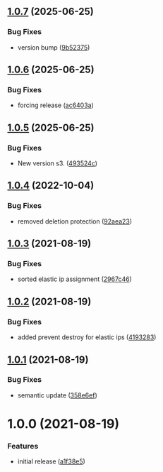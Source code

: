 ## [1.0.7](http://bitbucket.org/adaptavistlabs/module-static-ip-nlb-alb/compare/v1.0.6...v1.0.7) (2025-06-25)


### Bug Fixes

* version bump ([9b52375](http://bitbucket.org/adaptavistlabs/module-static-ip-nlb-alb/commits/9b5237500f40d5d166ca17d9f303655e7a7dacf0))

## [1.0.6](http://bitbucket.org/adaptavistlabs/module-static-ip-nlb-alb/compare/v1.0.5...v1.0.6) (2025-06-25)


### Bug Fixes

* forcing release ([ac6403a](http://bitbucket.org/adaptavistlabs/module-static-ip-nlb-alb/commits/ac6403ae57c552c449758ed862dec86c60a3f981))

## [1.0.5](http://bitbucket.org/adaptavistlabs/module-static-ip-nlb-alb/compare/v1.0.4...v1.0.5) (2025-06-25)


### Bug Fixes

* New version s3. ([493524c](http://bitbucket.org/adaptavistlabs/module-static-ip-nlb-alb/commits/493524c6e03421907419f49d1902547a93fe2a2b))

## [1.0.4](http://bitbucket.org/adaptavistlabs/module-static-ip-nlb-alb/compare/v1.0.3...v1.0.4) (2022-10-04)


### Bug Fixes

* removed deletion protection ([92aea23](http://bitbucket.org/adaptavistlabs/module-static-ip-nlb-alb/commits/92aea236f09e99407651639bccb34dee828c490e))

## [1.0.3](http://bitbucket.org/adaptavistlabs/module-static-ip-nlb-alb/compare/v1.0.2...v1.0.3) (2021-08-19)


### Bug Fixes

* sorted elastic ip assignment ([2967c46](http://bitbucket.org/adaptavistlabs/module-static-ip-nlb-alb/commits/2967c4666284ecc8d37f6891ba8f79bf19df2914))

## [1.0.2](http://bitbucket.org/adaptavistlabs/module-static-ip-nlb-alb/compare/v1.0.1...v1.0.2) (2021-08-19)


### Bug Fixes

* added prevent destroy for elastic ips ([4193283](http://bitbucket.org/adaptavistlabs/module-static-ip-nlb-alb/commits/419328380f3c55f2722f901c394cb9eb373ef7bc))

## [1.0.1](http://bitbucket.org/adaptavistlabs/module-static-ip-nlb-alb/compare/v1.0.0...v1.0.1) (2021-08-19)


### Bug Fixes

* semantic update ([358e6ef](http://bitbucket.org/adaptavistlabs/module-static-ip-nlb-alb/commits/358e6efa12e704acc3901b90f3953331a5b02441))

# 1.0.0 (2021-08-19)


### Features

* initial release ([a1f38e5](http://bitbucket.org/adaptavistlabs/module-static-ip-nlb-alb/commits/a1f38e57530d403fd236639328fae2b309c14874))
